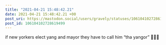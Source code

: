 ```yaml
---
title: "2021-04-21 15:48:42.21"
date: 2021-04-21 15:48:42.21 +00
post_uri: https://mastodon.social/users/gravely/statuses/106104102728619499
post_id: 106104102728619499
---
```

if new yorkers elect yang and mayor they have to call him “tha yangor” 🤷🏼‍♂️



